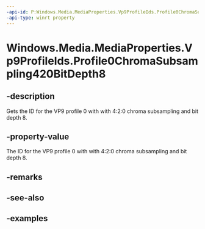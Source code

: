 ```yaml
---
-api-id: P:Windows.Media.MediaProperties.Vp9ProfileIds.Profile0ChromaSubsampling420BitDepth8
-api-type: winrt property
---
```


# Windows.Media.MediaProperties.Vp9ProfileIds.Profile0ChromaSubsampling420BitDepth8

<!--
public static int Profile0ChromaSubsampling420BitDepth8 { get; }
-->


## -description

Gets the ID for the VP9 profile 0 with with 4:2:0 chroma subsampling and bit depth 8.

## -property-value

The ID for the VP9 profile 0 with with 4:2:0 chroma subsampling and bit depth 8.

## -remarks

## -see-also

## -examples


